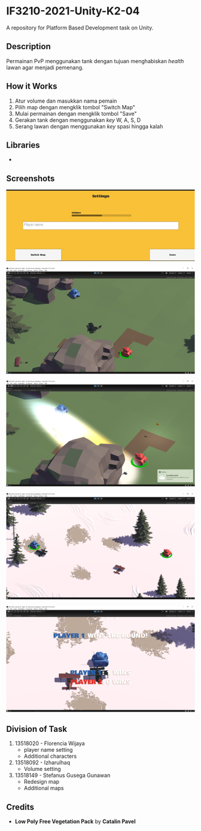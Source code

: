 # IF3210-2021-Unity-K2-04

A repository for Platform Based Development task on Unity.

## Description

Permainan PvP menggunakan tank dengan tujuan menghabiskan _health_ lawan agar menjadi pemenang.

## How it Works

1. Atur volume dan masukkan nama pemain
2. Pilih map dengan mengklik tombol "Switch Map"
3. Mulai permainan dengan mengklik tombol "Save"
4. Gerakan tank dengan menggunakan _key_ W, A, S, D
5. Serang lawan dengan menggunakan _key_ spasi hingga kalah

## Libraries

-

## Screenshots

![image](ss/img.jpg)

![image](ss/img_01.png )

![image2](ss/img_02.png)

![img3](ss/img_03.png)

![img4](ss/img_04.png)

## Division of Task

1. 13518020 - Florencia Wijaya
   + player name setting
   + Additional characters
2. 13518092 - Izharulhaq
   + Volume setting
3. 13518149 - Stefanus Gusega Gunawan
   + Redesign map
   + Additional maps

## Credits

- <b>Low Poly Free Vegetation Pack</b> by <b>Catalin Pavel</b>
